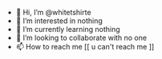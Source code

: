 - 👋 Hi, I’m @whitetshirte
- 👀 I’m interested in nothing 
- 🌱 I’m currently learning nothing
- 💞️ I’m looking to collaborate with  no one
- 📫 How to reach me [[ u can't reach me ]]

<!---
whitetshirte/whitetshirte is a ✨ special ✨ repository because its `README.md` (this file) appears on your GitHub profile.
You can click the Preview link to take a look at your changes.
--->
